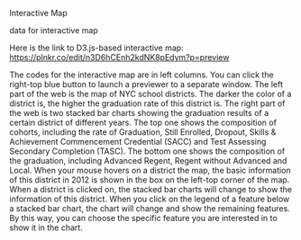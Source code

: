 Interactive Map

data for interactive map

Here is the link to D3.js-based interactive map: https://plnkr.co/edit/n3D6hCEnh2kdNK8pEdym?p=preview 

The codes for the interactive map are in left columns. You can click the right-top blue button to launch a previewer to a separate window. The left part of the web is the map of NYC school districts. The darker the color of a district is, the higher the graduation rate of this district is. The right part of the web is two stacked bar charts showing the graduation results of a certain district of different years. The top one shows the composition of cohorts, including the rate of Graduation, Still Enrolled, Dropout, Skills & Achievement Commencement Credential (SACC) and Test Assessing Secondary Completion (TASC). The bottom one shows the composition of the graduation, including Advanced Regent, Regent without Advanced and Local. When your mouse hovers on a district the map, the basic information of this district in 2012 is shown in the box on the left-top corner of the map. When a district is clicked on, the stacked bar charts will change to show the information of this district. When you click on the legend of a feature below a stacked bar chart, the chart will change and show the remaining features. By this way, you can choose the specific feature you are interested in to show it in the chart.
